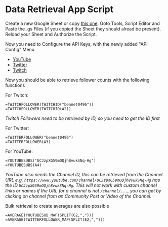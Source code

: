 # Data Retrieval App Script

Create a new Google Sheet or copy [this one](https://docs.google.com/spreadsheets/d/1PNigfMZxkcFCL-bBftrlsnI27p0M-1DBATydvOtGVuk/edit?usp=sharing).
Goto Tools, Script Editor and Paste the .gs Files (if you copied the Sheet they should alread be present). Reload your Sheet and Authorize the Script.

Now you need to Configure the API Keys, with the newly added "API Config" Menu
  - [YouTube](https://console.cloud.google.com/apis/credentials)
  - [Twitter](https://developer.twitter.com/en/portal/dashboard)
  - [Twitch](https://dev.twitch.tv/console/apps)

Now you should be able to retrieve follower counts with the following functions

For Twitch:
```
=TWITCHFOLLOWER(TWITCHID("bennet0496"))
=TWITCHFOLLOWER(TWITCHID(A2))
```
_Twitch Followers need to be retrieved by ID, so you need to get the ID first_

For Twitter:
```
=TWITTERFOLLOWER("bennet0496")
=TWITTERFOLLOWER(A3)
```

For YouTube:
```
=YOUTUBESUBS("UCJzpXG59mOQjh8vukSNq-Hg")
=YOUTUBESUBS(A4)
```
_YouTube also needs the Channel ID, this can be retrieved from the Channel URL e.g. 
`https://www.youtube.com/channel/UCJzpXG59mOQjh8vukSNq-Hg` has the ID `UCJzpXG59mOQjh8vukSNq-Hg`._
_This will not work with custom channel links or names if the URL for a channel is not `/channel/...`,
you can get by clicking on channel from an Community Post or Video of the Channel._

Bulk retrieval to create averages are also possible
```
=AVERAGE(YOUTUBESUB_MAP(SPLIT(G2,",")))
=AVERAGE(TWITTERFOLLOWER_MAP(SPLIT(E2,",")))
```